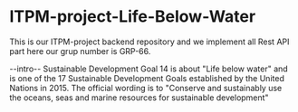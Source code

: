 # ITPM-project-Life-Below-Water
This is our ITPM-project backend repository and we implement all Rest API part here our grup number is GRP-66.



--intro--
Sustainable Development Goal 14 is about "Life below water" and is one of the 17 Sustainable Development Goals established by the United Nations in 2015. The official wording is to "Conserve and sustainably use the oceans, seas and marine resources for sustainable development"
